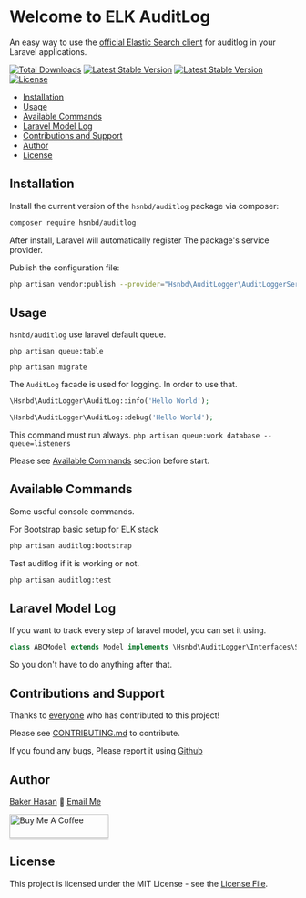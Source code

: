 # Welcome to ELK AuditLog

An easy way to use the [official Elastic Search client](https://github.com/elastic/elasticsearch-php) for auditlog in your Laravel applications.

[comment]: <> ([![Build Status]&#40;https://github.com/hsnbd/auditlog/workflows/tests/badge.svg?branch=master&#41;]&#40;https://github.com/hsnbd/auditlog/actions&#41;)
[![Total Downloads](https://poser.pugx.org/hsnbd/auditlog/downloads.png)](https://packagist.org/packages/hsnbd/auditlog)
[![Latest Stable Version](https://poser.pugx.org/hsnbd/auditlog/v/stable.png)](https://packagist.org/packages/hsnbd/auditlog)
[![Latest Stable Version](https://poser.pugx.org/hsnbd/auditlog/v/unstable.png)](https://packagist.org/packages/hsnbd/auditlog)
[![License](https://img.shields.io/packagist/l/hsnbd/auditlog)](LICENSE.md)

- [Installation](#installation)
- [Usage](#usage)
- [Available Commands](#available-commands)
- [Laravel Model Log](#laravel-model-log)
- [Contributions and Support](#contributions-and-support)
- [Author](#author)
- [License](#license)


## Installation
Install the current version of the `hsnbd/auditlog` package via composer:

```sh
composer require hsnbd/auditlog
```

After install, Laravel will automatically register The package's service provider.

Publish the configuration file:

```sh
php artisan vendor:publish --provider="Hsnbd\AuditLogger\AuditLoggerServiceProvider"
```

## Usage
`hsnbd/auditlog` use laravel default queue.

```php artisan queue:table```

```php artisan migrate```

The `AuditLog` facade is used for logging. In order to use that.
```php
\Hsnbd\AuditLogger\AuditLog::info('Hello World');
```

```php
\Hsnbd\AuditLogger\AuditLog::debug('Hello World');
```

This command must run always.
```php artisan queue:work database --queue=listeners```

Please see [Available Commands](#available-commands) section before start.

## Available Commands
Some useful console commands.

For Bootstrap basic setup for ELK stack
```sh
php artisan auditlog:bootstrap
```

Test auditlog if it is working or not.
```sh
php artisan auditlog:test
```

## Laravel Model Log
If you want to track every step of laravel model, you can set it using.
```php
class ABCModel extends Model implements \Hsnbd\AuditLogger\Interfaces\ShouldAuditLog {}
```
So you don't have to do anything after that.

## Contributions and Support
Thanks to [everyone](https://github.com/hsnbd/auditlog/graphs/contributors)
who has contributed to this project!

Please see [CONTRIBUTING.md](CONTRIBUTING.md) to contribute.

If you found any bugs, Please report it using [Github](https://github.com/hsnbd/auditlog)

## Author
[Baker Hasan](http://hsnbd.github.io) :email: [Email Me](mailto:hasanbd666@gmail.com)

<a href="http://hsnbd.github.io" target="_blank"><img src="https://www.buymeacoffee.com/assets/img/custom_images/orange_img.png" alt="Buy Me A Coffee" style="height: 41px !important;width: 174px !important;box-shadow: 0px 3px 2px 0px rgba(190, 190, 190, 0.5) !important;-webkit-box-shadow: 0px 3px 2px 0px rgba(190, 190, 190, 0.5) !important;" ></a>

## License
This project is licensed under the MIT License - see the [License File](LICENSE.md).
